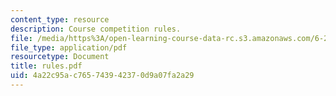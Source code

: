 ```yaml
---
content_type: resource
description: Course competition rules.
file: /media/https%3A/open-learning-course-data-rc.s3.amazonaws.com/6-270-autonomous-robot-design-competition-january-iap-2005/4a22c95ac765743942370d9a07fa2a29_rules.pdf
file_type: application/pdf
resourcetype: Document
title: rules.pdf
uid: 4a22c95a-c765-7439-4237-0d9a07fa2a29
---
```


